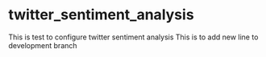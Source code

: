 # twitter_sentiment_analysis
This is  test to configure twitter sentiment analysis 
This is to add new line to development branch
